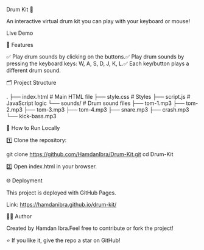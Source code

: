 Drum Kit 🎵

An interactive virtual drum kit you can play with your keyboard or mouse!

Live Demo

📖 Features

✅ Play drum sounds by clicking on the buttons.✅ Play drum sounds by pressing the keyboard keys: W, A, S, D, J, K, L.✅ Each key/button plays a different drum sound.

🗂️ Project Structure

.
├── index.html          # Main HTML file
├── style.css           # Styles
├── script.js           # JavaScript logic
└── sounds/             # Drum sound files
    ├── tom-1.mp3
    ├── tom-2.mp3
    ├── tom-3.mp3
    ├── tom-4.mp3
    ├── snare.mp3
    ├── crash.mp3
    └── kick-bass.mp3

🚀 How to Run Locally

1️⃣ Clone the repository:

git clone https://github.com/HamdanIbra/Drum-Kit.git
cd Drum-Kit

2️⃣ Open index.html in your browser.

🌐 Deployment

This project is deployed with GitHub Pages.

Link: https://hamdanibra.github.io/drum-kit/

👨‍💻 Author

Created by Hamdan Ibra.Feel free to contribute or fork the project!

⭐ If you like it, give the repo a star on GitHub!

